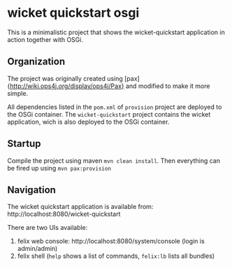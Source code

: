 wicket quickstart osgi
======================

This is a minimalistic project that shows the wicket-quickstart application in action together with OSGi.


Organization
------------

The project was originally created using [pax]{http://wiki.ops4j.org/display/ops4j/Pax} and modified to make it
more simple.

All dependencies listed in the  `pom.xml` of  `provision` project are deployed to the OSGi container. The
`wicket-quickstart` project contains the wicket application, wich is also deployed to the OSGi container.


Startup
-------

Compile the project using maven `mvn clean install`. Then everything can be fired up using `mvn pax:provision`


Navigation
----------

The wicket quickstart application is available from: http://localhost:8080/wicket-quickstart

There are two UIs available: 

1. felix web console: http://localhost:8080/system/console  (login is admin/admin)
2. felix shell (`help` shows a list of commands, `felix:lb` lists all bundles)


